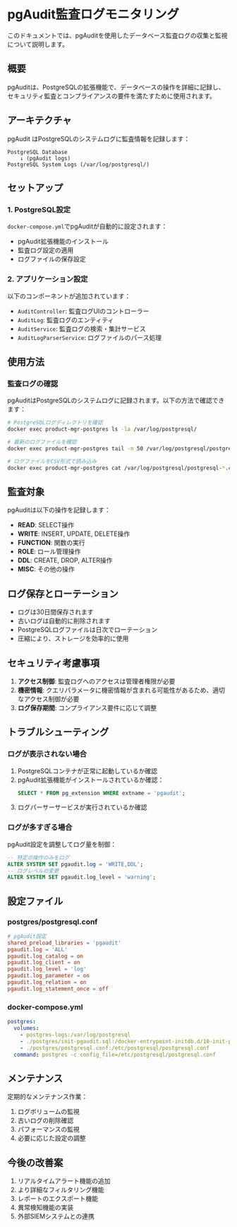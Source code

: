 # pgAudit監査ログモニタリング

このドキュメントでは、pgAuditを使用したデータベース監査ログの収集と監視について説明します。

## 概要

pgAuditは、PostgreSQLの拡張機能で、データベースの操作を詳細に記録し、セキュリティ監査とコンプライアンスの要件を満たすために使用されます。

## アーキテクチャ

pgAudit はPostgreSQLのシステムログに監査情報を記録します：

```
PostgreSQL Database
    ↓ (pgAudit logs)
PostgreSQL System Logs (/var/log/postgresql/)
```

## セットアップ

### 1. PostgreSQL設定

`docker-compose.yml`でpgAuditが自動的に設定されます：

- pgAudit拡張機能のインストール
- 監査ログ設定の適用
- ログファイルの保存設定

### 2. アプリケーション設定

以下のコンポーネントが追加されています：

- `AuditController`: 監査ログUIのコントローラー
- `AuditLog`: 監査ログのエンティティ
- `AuditService`: 監査ログの検索・集計サービス
- `AuditLogParserService`: ログファイルのパース処理

## 使用方法

### 監査ログの確認

pgAuditはPostgreSQLのシステムログに記録されます。以下の方法で確認できます：

```bash
# PostgreSQLログディレクトリを確認
docker exec product-mgr-postgres ls -la /var/log/postgresql/

# 最新のログファイルを確認
docker exec product-mgr-postgres tail -n 50 /var/log/postgresql/postgresql-*.csv | grep AUDIT

# ログファイルをCSV形式で読み込み
docker exec product-mgr-postgres cat /var/log/postgresql/postgresql-*.csv | grep AUDIT
```

## 監査対象

pgAuditは以下の操作を記録します：

- **READ**: SELECT操作
- **WRITE**: INSERT, UPDATE, DELETE操作
- **FUNCTION**: 関数の実行
- **ROLE**: ロール管理操作
- **DDL**: CREATE, DROP, ALTER操作
- **MISC**: その他の操作

## ログ保存とローテーション

- ログは30日間保存されます
- 古いログは自動的に削除されます
- PostgreSQLログファイルは日次でローテーション
- 圧縮により、ストレージを効率的に使用

## セキュリティ考慮事項

1. **アクセス制御**: 監査ログへのアクセスは管理者権限が必要
2. **機密情報**: クエリパラメータに機密情報が含まれる可能性があるため、適切なアクセス制御が必要
3. **ログ保存期間**: コンプライアンス要件に応じて調整

## トラブルシューティング

### ログが表示されない場合

1. PostgreSQLコンテナが正常に起動しているか確認
2. pgAudit拡張機能がインストールされているか確認：
   ```sql
   SELECT * FROM pg_extension WHERE extname = 'pgaudit';
   ```
3. ログパーサーサービスが実行されているか確認

### ログが多すぎる場合

pgAudit設定を調整してログ量を制御：

```sql
-- 特定の操作のみをログ
ALTER SYSTEM SET pgaudit.log = 'WRITE,DDL';
-- ログレベルの変更
ALTER SYSTEM SET pgaudit.log_level = 'warning';
```

## 設定ファイル

### postgres/postgresql.conf

```conf
# pgAudit設定
shared_preload_libraries = 'pgaudit'
pgaudit.log = 'ALL'
pgaudit.log_catalog = on
pgaudit.log_client = on
pgaudit.log_level = 'log'
pgaudit.log_parameter = on
pgaudit.log_relation = on
pgaudit.log_statement_once = off
```

### docker-compose.yml

```yaml
postgres:
  volumes:
    - postgres-logs:/var/log/postgresql
    - ./postgres/init-pgaudit.sql:/docker-entrypoint-initdb.d/10-init-pgaudit.sql
    - ./postgres/postgresql.conf:/etc/postgresql/postgresql.conf
  command: postgres -c config_file=/etc/postgresql/postgresql.conf
```

## メンテナンス

定期的なメンテナンス作業：

1. ログボリュームの監視
2. 古いログの削除確認
3. パフォーマンスの監視
4. 必要に応じた設定の調整

## 今後の改善案

1. リアルタイムアラート機能の追加
2. より詳細なフィルタリング機能
3. レポートのエクスポート機能
4. 異常検知機能の実装
5. 外部SIEMシステムとの連携
